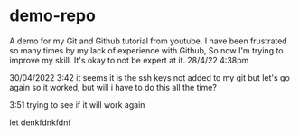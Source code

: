 # demo-repo

A demo for my Git and Github tutorial from youtube.
I have been frustrated so many times by my lack of experience with Github,
So now I'm trying to improve my skill.
It's okay to not be expert at it.
28/4/22 4:38pm

30/04/2022 3:42
it seems it is the ssh keys not added to my git but let's go again
so it worked, but will i have to do this all the time?

3:51
trying to see if it will work again

let denkfdnkfdnf
